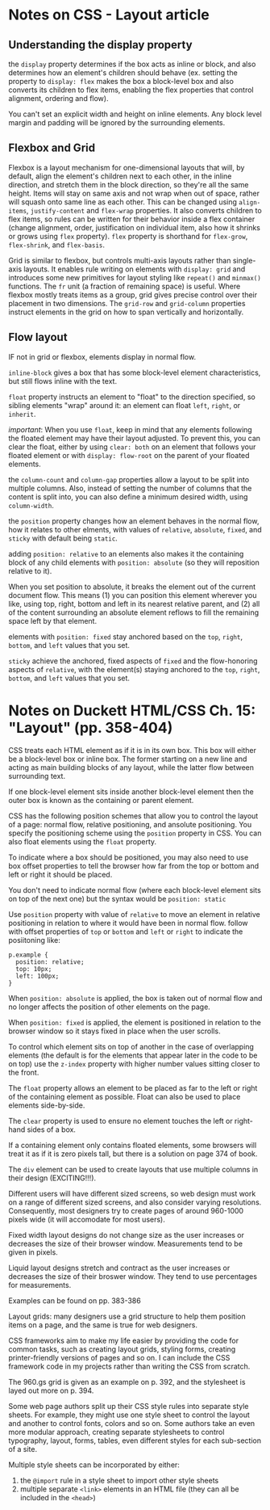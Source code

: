 
# Notes on CSS - Layout article

## Understanding the display property

the `display` property determines if the box acts as inline or block, and also determines how an element's children should behave (ex. setting the property to `display: flex` makes the box a block-level box and also converts its children to flex items, enabling the flex properties that control alignment, ordering and flow).

You can't set an explicit width and height on inline elements. Any block level margin and padding will be ignored by the surrounding elements.

## Flexbox and Grid

Flexbox is a layout mechanism for one-dimensional layouts that will, by default, align the element's children next to each other, in the inline direction, and stretch them in the block direction, so they're all the same height. Items will stay on same axis and not wrap when out of space, rather will squash onto same line as each other. This can be changed using `align-items`, `justify-content` and `flex-wrap` properties. It also converts children to flex items, so rules can be written for their behavior inside a flex container (change alignment, order, justification on individual item, also how it shrinks or grows using `flex` property). `flex` property is shorthand for `flex-grow`, `flex-shrink`, and `flex-basis`.

Grid is similar to flexbox, but controls multi-axis layouts rather than single-axis layouts. It enables rule writing on elements with `display: grid` and introduces some new primitives for layout styling like `repeat()` and `minmax()` functions. The `fr` unit (a fraction of remaining space) is useful. Where flexbox mostly treats items as a group, grid gives precise control over their placement in two dimensions. The `grid-row` and `grid-column` properties instruct elements in the grid on how to span vertically and horizontally.

## Flow layout

IF not in grid or flexbox, elements display in normal flow.

`inline-block` gives a box that has some block-level element characteristics, but still flows inline with the text.

`float` property instructs an element to "float" to the direction specified, so sibling elements "wrap" around it: an element can float `left`, `right`, or `inherit`.

*important*: When you use `float`, keep in mind that any elements following the floated element may have their layout adjusted. To prevent this, you can clear the float, either by using `clear: both` on an element that follows your floated element or with `display: flow-root` on the parent of your floated elements.

the `column-count` and `column-gap` properties allow a layout to be split into multiple columns. Also, instead of setting the number of columns that the content is split into, you can also define a minimum desired width, using `column-width`.

the `position` property changes how an element behaves in the normal flow, how it relates to other elments, with values of `relative`, `absolute`, `fixed`, and `sticky` with default being `static`.

adding `position: relative` to an elements also makes it the containing block of any child elements with `position: absolute` (so they will reposition relative to it).

When you set position to absolute, it breaks the element out of the current document flow. This means (1) you can position this element wherever you like, using top, right, bottom and left in its nearest relative parent, and (2) all of the content surrounding an absolute element reflows to fill the remaining space left by that element.

elements with `position: fixed` stay anchored based on the `top`, `right`, `bottom`, and `left` values that you set.

`sticky` achieve the anchored, fixed aspects of `fixed` and the flow-honoring aspects of `relative`, with the element(s) staying anchored to the `top`, `right`, `bottom`, and `left` values that you set.

# Notes on Duckett HTML/CSS Ch. 15: "Layout" (pp. 358-404)

CSS treats each HTML element as if it is in its own box. This box will either be a block-level box or inline box. The former starting on a new line and acting as main building blocks of any layout, while the latter flow between surrounding text.

If one block-level element sits inside another block-level element then the outer box is known as the containing or parent element.

CSS has the following position schemes that allow you to control the layout of a page: normal flow, relative positioning, and ansolute positioning. You specify the positioning scheme using the `position` property in CSS. You can also float elements using the `float` property.

To indicate where a box should be positioned, you may also need to use box offset properties to tell the browser how far from the top or bottom and left or right it should be placed.

You don't need to indicate normal flow (where each block-level element sits on top of the next one) but the syntax would be `position: static`

Use `position` property with value of `relative` to move an element in relative positioning in relation to where it would have been in normal flow. follow with offset properties of `top` or `bottom` and `left` or `right` to indicate the posiitoning like:
```
p.example {
  position: relative;
  top: 10px;
  left: 100px;
}
```

When `position: absolute` is applied, the box is taken out of normal flow and no longer affects the position of other elements on the page.

When `position: fixed` is applied, the element is positioned in relation to the browser window so it stays fixed in place when the user scrolls.

To control which element sits on top of another in the case of overlapping elements (the default is for the elements that appear later in the code to be on top) use the `z-index` property with higher number values sitting closer to the front.

The `float` property allows an element to be placed as far to the left or right of the containing element as possible. Float can also be used to place elements side-by-side.

The `clear` property is used to ensure no element touches the left or right-hand sides of a box.

If a containing element only contains floated elements, some browsers will treat it as if it is zero pixels tall, but there is a solution on page 374 of book.

The `div` element can be used to create layouts that use multiple columns in their design (EXCITING!!!).

Different users will have different sized screens, so web design must work on a range of different sized screens, and also consider varying resolutions. Consequently, most designers try to create pages of around 960-1000 pixels wide (it will accomodate for most users).

Fixed width layout designs do not change size as the user increases or decreases the size of their browser window. Measurements tend to be given in pixels.

Liquid layout designs stretch and contract as the user increases or decreases the size of their broswer window. They tend to use percentages for measurements.

Examples can be found on pp. 383-386

Layout grids: many designers use a grid structure to help them position items on a page, and the same is true for web designers.

CSS frameworks aim to make my life easier by providing the code for common tasks, such as creating layout grids, styling forms, creating printer-friendly versions of pages and so on. I can include the CSS framework code in my projects rather than writing the CSS from scratch.

The 960.gs grid is given as an example on p. 392, and the stylesheet is layed out more on p. 394.

Some web page authors split up their CSS style rules into separate style sheets. For example, they might use one style sheet to control the layout and another to control fonts, colors and so on. Some authors take an even more modular approach, creating separate stylesheets to control typography, layout, forms, tables, even different styles for each sub-section of a site.

Multiple style sheets can be incorporated by either:

1. the `@import` rule in a style sheet to import other style sheets
2. multiple separate `<link>` elements in an HTML file (they can all be included in the `<head>`)